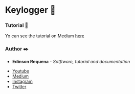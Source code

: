 # Keylogger 🚀



### Tutorial 📖

Yo can see the tutorial on Medium [here](https://medium.com/@edinsonrequena/tutorial-keylogger-con-python-3-3b9a58fb7703?source=post_page-----3b9a58fb7703---------------------nav_reg-)

### Author ✒️

* **Edinson Requena** - *Sotftware, tutorial and documentation* 
- [Youtube](https://www.youtube.com/channel/UCFXAiceHPFzk81Ooc25_QTg/featured)
- [Medium](https://medium.com/@edinsonrequena)
- [Instagram](https://instagram.com/edinsonrequena)
- [Twitter](https://twitter.com/requenaea)

